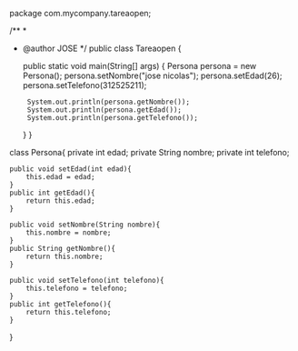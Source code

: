 package com.mycompany.tareaopen;

/**
 *
 * @author JOSE
 */
public class Tareaopen {

    public static void main(String[] args) {
        Persona persona = new Persona();
        persona.setNombre("jose nicolas");
        persona.setEdad(26);
        persona.setTelefono(312525211);
        
        System.out.println(persona.getNombre());
        System.out.println(persona.getEdad());
        System.out.println(persona.getTelefono());
    }
}

class Persona{
    private int edad;
    private String nombre;
    private int telefono;
    
    public void setEdad(int edad){
        this.edad = edad;
    }
    public int getEdad(){
        return this.edad;
    }
    
    public void setNombre(String nombre){
        this.nombre = nombre;
    }
    public String getNombre(){
        return this.nombre;
    }
    
    public void setTelefono(int telefono){
        this.telefono = telefono;
    }
    public int getTelefono(){
        return this.telefono;
    }
}
